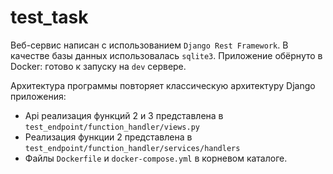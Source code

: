 # test_task
Веб-сервис написан с использованием ``Django Rest Framework``. В качестве базы данных использовалась ``sqlite3``.
Приложение обёрнуто в Docker: готово к запуску на ``dev`` сервере.

Архитектура программы повторяет классическую архитектуру Django приложения:
* Api реализация функций 2 и 3 представлена в ``test_endpoint/function_handler/views.py``
* Реализация функции 2 представлена в ``test_endpoint/function_handler/services/handlers``
* Файлы ``Dockerfile`` и ``docker-compose.yml`` в корневом каталоге.

